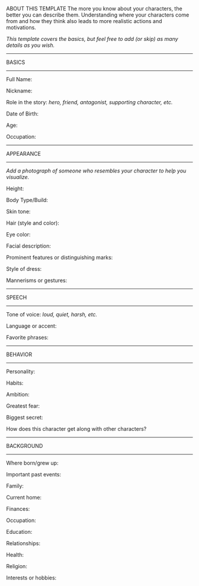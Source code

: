 ---
---
ABOUT THIS TEMPLATE
The more you know about your characters, the better you can describe them. Understanding where your characters come from and how they think also leads to more realistic actions and motivations.

_This template covers the basics, but feel free to add (or skip) as many details as you wish._

* * *

BASICS

* * *

Full Name:

Nickname:

Role in the story: _hero, friend, antagonist, supporting character, etc._

Date of Birth:

Age:

Occupation:

* * *

APPEARANCE

* * *

_Add a photograph of someone who resembles your character to help you visualize._

Height:

Body Type/Build:

Skin tone: 

Hair (style and color):

Eye color:

Facial description:

Prominent features or distinguishing marks:

Style of dress:

Mannerisms or gestures:

* * *

SPEECH

* * *

Tone of voice: _loud, quiet, harsh, etc._

Language or accent:

Favorite phrases:

* * *

BEHAVIOR

* * *

Personality:

Habits:

Ambition:

Greatest fear:

Biggest secret:

How does this character get along with other characters?

* * *

BACKGROUND

* * *

Where born/grew up:

Important past events:

Family:

Current home:

Finances:

Occupation:

Education: 

Relationships: 

Health:

Religion:

Interests or hobbies:
